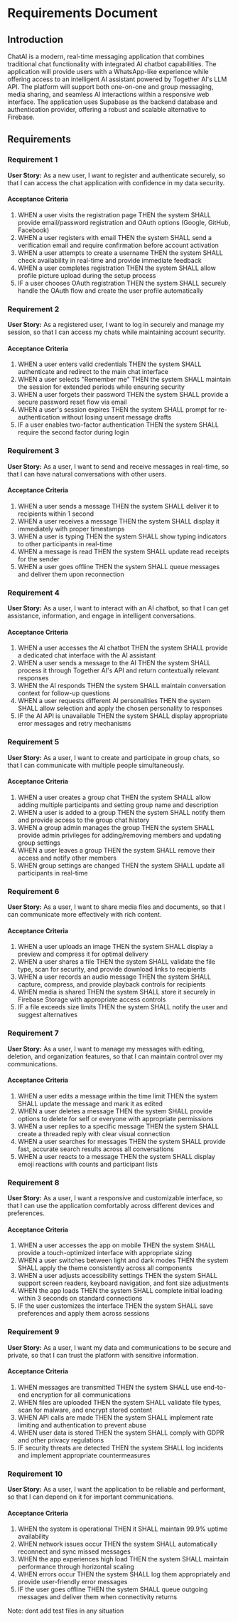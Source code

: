 # Requirements Document

## Introduction

ChatAI is a modern, real-time messaging application that combines traditional chat functionality with integrated AI chatbot capabilities. The application will provide users with a WhatsApp-like experience while offering access to an intelligent AI assistant powered by Together AI's LLM API. The platform will support both one-on-one and group messaging, media sharing, and seamless AI interactions within a responsive web interface. The application uses Supabase as the backend database and authentication provider, offering a robust and scalable alternative to Firebase.

## Requirements

### Requirement 1

**User Story:** As a new user, I want to register and authenticate securely, so that I can access the chat application with confidence in my data security.

#### Acceptance Criteria

1. WHEN a user visits the registration page THEN the system SHALL provide email/password registration and OAuth options (Google, GitHub, Facebook)
2. WHEN a user registers with email THEN the system SHALL send a verification email and require confirmation before account activation
3. WHEN a user attempts to create a username THEN the system SHALL check availability in real-time and provide immediate feedback
4. WHEN a user completes registration THEN the system SHALL allow profile picture upload during the setup process
5. IF a user chooses OAuth registration THEN the system SHALL securely handle the OAuth flow and create the user profile automatically

### Requirement 2

**User Story:** As a registered user, I want to log in securely and manage my session, so that I can access my chats while maintaining account security.

#### Acceptance Criteria

1. WHEN a user enters valid credentials THEN the system SHALL authenticate and redirect to the main chat interface
2. WHEN a user selects "Remember me" THEN the system SHALL maintain the session for extended periods while ensuring security
3. WHEN a user forgets their password THEN the system SHALL provide a secure password reset flow via email
4. WHEN a user's session expires THEN the system SHALL prompt for re-authentication without losing unsent message drafts
5. IF a user enables two-factor authentication THEN the system SHALL require the second factor during login

### Requirement 3

**User Story:** As a user, I want to send and receive messages in real-time, so that I can have natural conversations with other users.

#### Acceptance Criteria

1. WHEN a user sends a message THEN the system SHALL deliver it to recipients within 1 second
2. WHEN a user receives a message THEN the system SHALL display it immediately with proper timestamps
3. WHEN a user is typing THEN the system SHALL show typing indicators to other participants in real-time
4. WHEN a message is read THEN the system SHALL update read receipts for the sender
5. WHEN a user goes offline THEN the system SHALL queue messages and deliver them upon reconnection

### Requirement 4

**User Story:** As a user, I want to interact with an AI chatbot, so that I can get assistance, information, and engage in intelligent conversations.

#### Acceptance Criteria

1. WHEN a user accesses the AI chatbot THEN the system SHALL provide a dedicated chat interface with the AI assistant
2. WHEN a user sends a message to the AI THEN the system SHALL process it through Together AI's API and return contextually relevant responses
3. WHEN the AI responds THEN the system SHALL maintain conversation context for follow-up questions
4. WHEN a user requests different AI personalities THEN the system SHALL allow selection and apply the chosen personality to responses
5. IF the AI API is unavailable THEN the system SHALL display appropriate error messages and retry mechanisms

### Requirement 5

**User Story:** As a user, I want to create and participate in group chats, so that I can communicate with multiple people simultaneously.

#### Acceptance Criteria

1. WHEN a user creates a group chat THEN the system SHALL allow adding multiple participants and setting group name and description
2. WHEN a user is added to a group THEN the system SHALL notify them and provide access to the group chat history
3. WHEN a group admin manages the group THEN the system SHALL provide admin privileges for adding/removing members and updating group settings
4. WHEN a user leaves a group THEN the system SHALL remove their access and notify other members
5. WHEN group settings are changed THEN the system SHALL update all participants in real-time

### Requirement 6

**User Story:** As a user, I want to share media files and documents, so that I can communicate more effectively with rich content.

#### Acceptance Criteria

1. WHEN a user uploads an image THEN the system SHALL display a preview and compress it for optimal delivery
2. WHEN a user shares a file THEN the system SHALL validate the file type, scan for security, and provide download links to recipients
3. WHEN a user records an audio message THEN the system SHALL capture, compress, and provide playback controls for recipients
4. WHEN media is shared THEN the system SHALL store it securely in Firebase Storage with appropriate access controls
5. IF a file exceeds size limits THEN the system SHALL notify the user and suggest alternatives

### Requirement 7

**User Story:** As a user, I want to manage my messages with editing, deletion, and organization features, so that I can maintain control over my communications.

#### Acceptance Criteria

1. WHEN a user edits a message within the time limit THEN the system SHALL update the message and mark it as edited
2. WHEN a user deletes a message THEN the system SHALL provide options to delete for self or everyone with appropriate permissions
3. WHEN a user replies to a specific message THEN the system SHALL create a threaded reply with clear visual connection
4. WHEN a user searches for messages THEN the system SHALL provide fast, accurate search results across all conversations
5. WHEN a user reacts to a message THEN the system SHALL display emoji reactions with counts and participant lists

### Requirement 8

**User Story:** As a user, I want a responsive and customizable interface, so that I can use the application comfortably across different devices and preferences.

#### Acceptance Criteria

1. WHEN a user accesses the app on mobile THEN the system SHALL provide a touch-optimized interface with appropriate sizing
2. WHEN a user switches between light and dark modes THEN the system SHALL apply the theme consistently across all components
3. WHEN a user adjusts accessibility settings THEN the system SHALL support screen readers, keyboard navigation, and font size adjustments
4. WHEN the app loads THEN the system SHALL complete initial loading within 3 seconds on standard connections
5. IF the user customizes the interface THEN the system SHALL save preferences and apply them across sessions

### Requirement 9

**User Story:** As a user, I want my data and communications to be secure and private, so that I can trust the platform with sensitive information.

#### Acceptance Criteria

1. WHEN messages are transmitted THEN the system SHALL use end-to-end encryption for all communications
2. WHEN files are uploaded THEN the system SHALL validate file types, scan for malware, and encrypt stored content
3. WHEN API calls are made THEN the system SHALL implement rate limiting and authentication to prevent abuse
4. WHEN user data is stored THEN the system SHALL comply with GDPR and other privacy regulations
5. IF security threats are detected THEN the system SHALL log incidents and implement appropriate countermeasures

### Requirement 10

**User Story:** As a user, I want the application to be reliable and performant, so that I can depend on it for important communications.

#### Acceptance Criteria

1. WHEN the system is operational THEN it SHALL maintain 99.9% uptime availability
2. WHEN network issues occur THEN the system SHALL automatically reconnect and sync missed messages
3. WHEN the app experiences high load THEN the system SHALL maintain performance through horizontal scaling
4. WHEN errors occur THEN the system SHALL log them appropriately and provide user-friendly error messages
5. IF the user goes offline THEN the system SHALL queue outgoing messages and deliver them when connectivity returns

Note: dont add test files in any situation